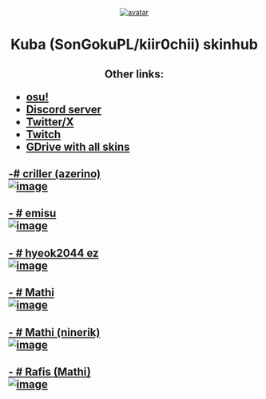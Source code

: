 <p align="center"><a href="https://osu.ppy.sh/users/9322480"><img src="https://a.ppy.sh/9322480" alt="avatar"></a></p>
<h1 align="center">Kuba (SonGokuPL/kiir0chii) skinhub</h1>
<h2> <p align="center">Other links:</p>
<ul>
  <li><a href="https://osu.ppy.sh/users/9322480">osu!</a></li>
  <li><a href="https://discord.gg/mBQDgSvpfv">Discord server</a></li>
  <li><a href="https://x.com/SonGokuPL_">Twitter/X</a></li>
  <li><a href="https://www.twitch.tv/songokupl_">Twitch</a></li>
  <li><a href="https://bit.ly/GokuSkins">GDrive with all skins</a></li>
</ul>
</h2>


<h2><a href="https://drive.google.com/file/d/1ABVKA5drEVFnuzu7R98mvjDll4CXjieO/view?usp=drive_link">-# criller (azerino)</a> </br>
<a href="https://drive.google.com/file/d/1ABVKA5drEVFnuzu7R98mvjDll4CXjieO/view?usp=drive_link""><img src="https://i.imgur.com/qI3BijR.jpg" alt="image"></a></h2>

<h2><a href="https://drive.google.com/file/d/1czB_4y2T-mme-8dIKDNhed5y69QYUBWj/view?usp=drive_link">- # emisu</a> </br>
<a href="https://drive.google.com/file/d/1czB_4y2T-mme-8dIKDNhed5y69QYUBWj/view?usp=drive_link"><img src="https://i.imgur.com/I4t08lK.jpg" alt="image"></a></h2>

<h2><a href="https://drive.google.com/file/d/1jobklNmYcnqGWPy7RZ6TnoToyd0qf1p2/view?usp=drive_link">- # hyeok2044 ez</a> </br>
<a href="https://drive.google.com/file/d/1jobklNmYcnqGWPy7RZ6TnoToyd0qf1p2/view?usp=drive_link"><img src="https://i.imgur.com/puwdQRE.jpg" alt="image"></a></h2>

<h2><a href="https://drive.google.com/file/d/1ETkD5u_srKgQtfNF6c2qBMH5vTtqIcvv/view?usp=drive_link">- # Mathi</a> </br>
<a href="https://drive.google.com/file/d/1ETkD5u_srKgQtfNF6c2qBMH5vTtqIcvv/view?usp=drive_link"><img src="https://i.imgur.com/S5tUOZi.jpg" alt="image"></a></h2>

<h2><a href="https://drive.google.com/file/d/1KzxLg36I2IlVIm2F5KFnvxubLERovjrn/view?usp=drive_link">- # Mathi (ninerik)</a> </br>
<a href="https://drive.google.com/file/d/1KzxLg36I2IlVIm2F5KFnvxubLERovjrn/view?usp=drive_link"><img src="https://i.imgur.com/BBg1Y3S.jpg" alt="image"></a></h2>

<h2><a href="https://drive.google.com/file/d/1wukuJ9UOrDf5WJ09ioXSisxZPX9noa3X/view?usp=drive_link">- # Rafis (Mathi)</a> </br>
<a href="https://drive.google.com/file/d/1wukuJ9UOrDf5WJ09ioXSisxZPX9noa3X/view?usp=drive_link"><img src="https://i.imgur.com/uXR59tr.jpg" alt="image"></a></h2>
